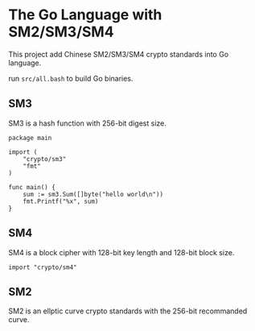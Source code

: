 # The Go Language with SM2/SM3/SM4

This project add Chinese SM2/SM3/SM4 crypto standards into Go language.

run `src/all.bash` to build Go binaries.


## SM3

SM3 is a hash function with 256-bit digest size.

```
package main

import (
	"crypto/sm3"
	"fmt"
)

func main() {
	sum := sm3.Sum([]byte("hello world\n"))
	fmt.Printf("%x", sum)
}
```

## SM4

SM4 is a block cipher with 128-bit key length and 128-bit block size.

```
import "crypto/sm4"
```

## SM2

SM2 is an ellptic curve crypto standards with the 256-bit recommanded curve.

